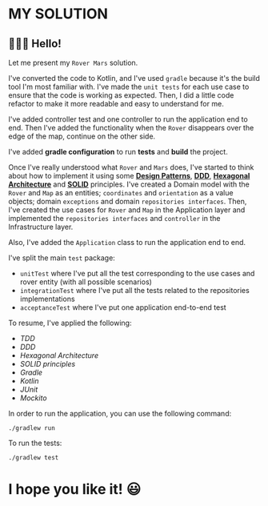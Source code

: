 # MY SOLUTION

## 🙋🏻‍♀️ Hello!

Let me present my `Rover Mars` solution.

I've converted the code to Kotlin, and I've used `gradle` because it's the build tool I'm most familiar with. I've made the `unit tests` for each use case to ensure that the code is working as expected. Then, I did a little code refactor to make it more readable and easy to understand for me.

I've added controller test and one controller to run the application end to end. Then I've added the functionality when the `Rover` disappears over the edge of the map, continue on the other side.

I've added **gradle configuration** to run **tests** and **build** the project.

Once I've really understood what `Rover` and `Mars` does, I've started to think about how to implement it using some **[Design Patterns](https://deviq.com/design-patterns/repository-pattern)**, **[DDD](https://es.wikipedia.org/wiki/Dise%C3%B1o_guiado_por_el_dominio)**, **[Hexagonal Architecture](https://es.wikipedia.org/wiki/Arquitectura_hexagonal_(software))** and **[SOLID](https://es.wikipedia.org/wiki/SOLID)** principles. I've created a Domain model with the `Rover` and `Map` as an entities; `coordinates` and `orientation` as a value objects; domain `exceptions` and domain `repositories interfaces`. Then, I've created the use cases for `Rover` and `Map` in the Application layer and implemented the `repositories interfaces` and `controller` in the Infrastructure layer.

Also, I've added the `Application` class to run the application end to end.


I've split the main `test` package:

- `unitTest` where I've put all the test corresponding to the use cases and rover entity (with all possible scenarios)
- `integrationTest` where I've put all the tests related to the repositories implementations
- `acceptanceTest` where I've put one application end-to-end test

To resume, I've applied the following:

- _TDD_
- _DDD_
- _Hexagonal Architecture_
- _SOLID principles_
- _Gradle_
- _Kotlin_
- _JUnit_
- _Mockito_

In order to run the application, you can use the following command:

    ./gradlew run

To run the tests:

    ./gradlew test

# I hope you like it! 😃